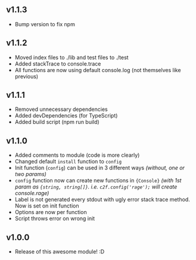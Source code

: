 ## v1.1.3
* Bump version to fix npm

## v1.1.2
* Moved index files to ./lib and test files to ./test
* Added stackTrace to console.trace
* All functions are now using default console.log (not themselves like previous)

## v1.1.1
* Removed unnecessary dependencies
* Added devDependencies (for TypeScript)
* Added build script (npm run build)

## v1.1.0
* Added comments to module (code is more clearly)
* Changed default `install` function to `config`
* Init function (`config`) can be used in 3 different ways *(without, one or two params)*
* `config` function now can create new functions in `{Console}` *(with 1st param as `{string, string[]}`. i.e. `c2f.config('rage');` will create console.rage)*
* Label is not generated every stdout with ugly error stack trace method. Now is set on init function
* Options are now per function
* Script throws error on wrong init

## v1.0.0
* Release of this awesome module! :D